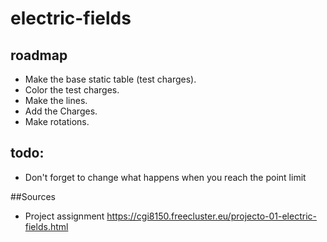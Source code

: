 # electric-fields

## roadmap

- Make the base static table (test charges).
- Color the test charges.
- Make the lines.
- Add the Charges.
- Make rotations.

## todo:

- Don't forget to change what happens when you reach the point limit

##Sources

- Project assignment https://cgi8150.freecluster.eu/projecto-01-electric-fields.html

